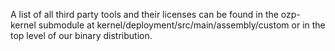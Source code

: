 A list of all third party tools and their licenses can be found 
in the ozp-kernel submodule at kernel/deployment/src/main/assembly/custom or in the top level of our binary distribution.
